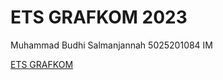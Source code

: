 # ETS GRAFKOM 2023

Muhammad Budhi Salmanjannah
5025201084
IM

[ETS GRAFKOM](https://salmanhermana.github.io/ETS-GRAFKOM-2023/)
